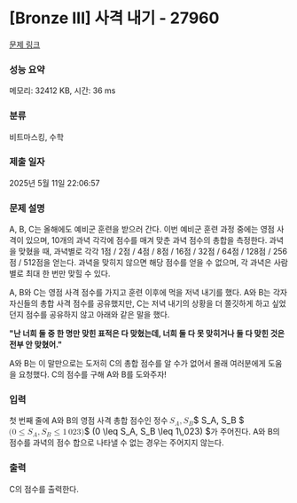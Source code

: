 # [Bronze III] 사격 내기 - 27960 

[문제 링크](https://www.acmicpc.net/problem/27960) 

### 성능 요약

메모리: 32412 KB, 시간: 36 ms

### 분류

비트마스킹, 수학

### 제출 일자

2025년 5월 11일 22:06:57

### 문제 설명

<p>A, B, C는 올해에도 예비군 훈련을 받으러 간다. 이번 예비군 훈련 과정 중에는 영점 사격이 있으며, 10개의 과녁 각각에 점수를 매겨 맞춘 과녁 점수의 총합을 측정한다. 과녁을 맞혔을 때, 과녁별로 각각 1점 / 2점 / 4점 / 8점 / 16점 / 32점 / 64점 / 128점 / 256점 / 512점을 얻는다. 과녁을 맞히지 않으면 해당 점수를 얻을 수 없으며, 각 과녁은 사람별로 최대 한 번만 맞힐 수 있다.</p>

<p>A, B와 C는 영점 사격 점수를 가지고 훈련 이후에 먹을 저녁 내기를 했다. A와 B는 각자 자신들의 총합 사격 점수를 공유했지만, C는 저녁 내기의 상황을 더 쫄깃하게 하고 싶었던지 점수를 공유하지 않고 아래와 같은 말을 했다.</p>

<p><strong>"난 너희 둘 중 한 명만 맞힌 표적은 다 맞혔는데, 너희 둘 다 못 맞히거나 둘 다 맞힌 것은 전부 안 맞혔어."</strong></p>

<p>A와 B는 이 말만으로는 도저히 C의 총합 점수를 알 수가 없어서 몰래 여러분에게 도움을 요청했다. C의 점수를 구해 A와 B를 도와주자!</p>

### 입력 

 <p>첫 번째 줄에 A와 B의 영점 사격 총합 점수인 정수 <mjx-container class="MathJax" jax="CHTML" style="font-size: 109%; position: relative;"><mjx-math class="MJX-TEX" aria-hidden="true"><mjx-msub><mjx-mi class="mjx-i"><mjx-c class="mjx-c1D446 TEX-I"></mjx-c></mjx-mi><mjx-script style="vertical-align: -0.153em; margin-left: -0.032em;"><mjx-mi class="mjx-i" size="s"><mjx-c class="mjx-c1D434 TEX-I"></mjx-c></mjx-mi></mjx-script></mjx-msub><mjx-mo class="mjx-n"><mjx-c class="mjx-c2C"></mjx-c></mjx-mo><mjx-msub space="2"><mjx-mi class="mjx-i"><mjx-c class="mjx-c1D446 TEX-I"></mjx-c></mjx-mi><mjx-script style="vertical-align: -0.15em; margin-left: -0.032em;"><mjx-mi class="mjx-i" size="s"><mjx-c class="mjx-c1D435 TEX-I"></mjx-c></mjx-mi></mjx-script></mjx-msub></mjx-math><mjx-assistive-mml unselectable="on" display="inline"><math xmlns="http://www.w3.org/1998/Math/MathML"><msub><mi>S</mi><mi>A</mi></msub><mo>,</mo><msub><mi>S</mi><mi>B</mi></msub></math></mjx-assistive-mml><span aria-hidden="true" class="no-mathjax mjx-copytext">$ S_A, S_B $</span></mjx-container> <mjx-container class="MathJax" jax="CHTML" style="font-size: 109%; position: relative;"><mjx-math class="MJX-TEX" aria-hidden="true"><mjx-mo class="mjx-n"><mjx-c class="mjx-c28"></mjx-c></mjx-mo><mjx-mn class="mjx-n"><mjx-c class="mjx-c30"></mjx-c></mjx-mn><mjx-mo class="mjx-n" space="4"><mjx-c class="mjx-c2264"></mjx-c></mjx-mo><mjx-msub space="4"><mjx-mi class="mjx-i"><mjx-c class="mjx-c1D446 TEX-I"></mjx-c></mjx-mi><mjx-script style="vertical-align: -0.153em; margin-left: -0.032em;"><mjx-mi class="mjx-i" size="s"><mjx-c class="mjx-c1D434 TEX-I"></mjx-c></mjx-mi></mjx-script></mjx-msub><mjx-mo class="mjx-n"><mjx-c class="mjx-c2C"></mjx-c></mjx-mo><mjx-msub space="2"><mjx-mi class="mjx-i"><mjx-c class="mjx-c1D446 TEX-I"></mjx-c></mjx-mi><mjx-script style="vertical-align: -0.15em; margin-left: -0.032em;"><mjx-mi class="mjx-i" size="s"><mjx-c class="mjx-c1D435 TEX-I"></mjx-c></mjx-mi></mjx-script></mjx-msub><mjx-mo class="mjx-n" space="4"><mjx-c class="mjx-c2264"></mjx-c></mjx-mo><mjx-mn class="mjx-n" space="4"><mjx-c class="mjx-c31"></mjx-c></mjx-mn><mjx-mstyle><mjx-mspace style="width: 0.167em;"></mjx-mspace></mjx-mstyle><mjx-mn class="mjx-n"><mjx-c class="mjx-c30"></mjx-c><mjx-c class="mjx-c32"></mjx-c><mjx-c class="mjx-c33"></mjx-c></mjx-mn><mjx-mo class="mjx-n"><mjx-c class="mjx-c29"></mjx-c></mjx-mo></mjx-math><mjx-assistive-mml unselectable="on" display="inline"><math xmlns="http://www.w3.org/1998/Math/MathML"><mo stretchy="false">(</mo><mn>0</mn><mo>≤</mo><msub><mi>S</mi><mi>A</mi></msub><mo>,</mo><msub><mi>S</mi><mi>B</mi></msub><mo>≤</mo><mn>1</mn><mstyle scriptlevel="0"><mspace width="0.167em"></mspace></mstyle><mn>023</mn><mo stretchy="false">)</mo></math></mjx-assistive-mml><span aria-hidden="true" class="no-mathjax mjx-copytext">$ (0 \leq S_A, S_B \leq 1\,023) $</span></mjx-container>가 주어진다. A와 B의 점수를 과녁의 점수 합으로 나타낼 수 없는 경우는 주어지지 않는다.</p>

### 출력 

 <p>C의 점수를 출력한다.</p>

